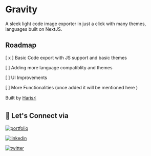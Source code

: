 
# Gravity

A sleek light code image exporter in just a click with many themes, languages built on NextJS.




## Roadmap

[ x ] Basic Code export with JS support and basic themes

[  ] Adding more language compatiblity and themes 

[  ] UI Improvements

[  ] More Functionalities (once added it will be mentioned here )

Built by [Haris⚡]('https://www.haris.one')
## 🔗 Let's Connect via
[![portfolio](https://img.shields.io/badge/my_portfolio-000?style=for-the-badge&logo=ko-fi&logoColor=white)](https://haris.one/)

[![linkedin](https://img.shields.io/badge/linkedin-0A66C2?style=for-the-badge&logo=linkedin&logoColor=white)](https://www.linkedin.com/in/haris-kumar-chennai/)

[![twitter](https://img.shields.io/badge/twitter-1DA1F2?style=for-the-badge&logo=twitter&logoColor=white)](https://twitter.com/haris_eth)

